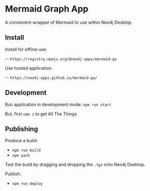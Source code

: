 # Mermaid Graph App

A convenient wrapper of Mermaid to use within Neo4j Desktop.

## Install

Install for offline use:

-- `https://registry.npmjs.org/@neo4j-apps/mermaid-ga`

Use hosted application:

-- `https://neo4j-apps.github.io/mermaid-ga/`


## Development

Run application in development mode: `npm run start`

But, first `npm i` to get All The Things

## Publishing

Produce a build:     

- `npm run build`
- `npm pack`

Test the build by dragging and dropping the `.tgz` onto Neo4j Desktop.

Publish:

- `npm run deploy`

